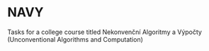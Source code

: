 # NAVY
Tasks for a college course titled Nekonvenční Algoritmy a Výpočty (Unconventional Algorithms and Computation)
